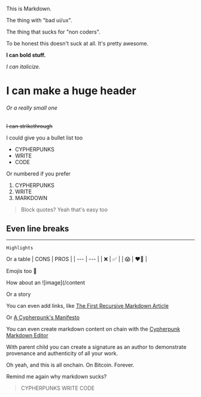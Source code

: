 This is Markdown. 

The thing with "bad ui/ux". 

The thing that sucks for "non coders". 

To be honest this doesn't suck at all. It's pretty awesome. 

**I can bold stuff.**

*I can italicize.*

# I can make a huge header

###### Or a really small one

~~I can strikethrough~~

I could give you a bullet list too
* CYPHERPUNKS
* WRITE 
* CODE

Or numbered if you prefer
1. CYPHERPUNKS
2. WRITE
3. MARKDOWN


> Block quotes? Yeah that's easy too

Even line breaks
---
---
`Highlights`

Or a table
| CONS | PROS |
| --- | --- |
| ❌ | ✅ |
| 😱 | ❤️‍🔥 |

Emojis too 🫡

How about an ![image](/content

Or a story



You can even add links, like [The First Recursive Markdown Article](/content/2b565a977d2e6a2f18b7959b463bf6e8c351e85b8c1ae3372ba9b9dc1425100ai0)  

Or [A Cypherpunk's Manifesto](/content/8cb9a7f93677cc17a9f15acdd36ff368bf4efbf9cba6b77922c401f137e38025i0)

You can even create markdown content on chain with the [Cypherpunk Markdown Editor](/content/12392618ff20348a110504fb06da5996ca844c7c3b69bfcf4ba0cc74ef310f82i0)

With parent child you can create a signature as an author to demonstrate provenance and authenticity of all your work. 

Oh yeah, and this is all onchain. On Bitcoin. Forever. 

Remind me again why markdown sucks? 

> CYPHERPUNKS WRITE CODE


